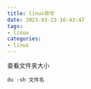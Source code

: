 ```yaml
---
title: linux命令
date: 2023-03-23 16:43:47
tags:
- linux
categories:
- linux
---
```


查看文件夹大小
```shell
du -sh 文件名
```

